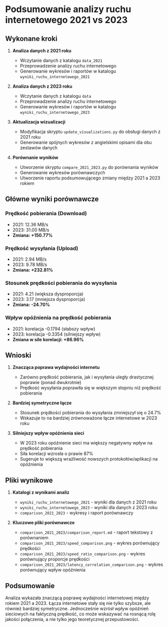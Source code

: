 # Podsumowanie analizy ruchu internetowego 2021 vs 2023

## Wykonane kroki

1. **Analiza danych z 2021 roku**
   - Wczytanie danych z katalogu `data_2021`
   - Przeprowadzenie analizy ruchu internetowego
   - Generowanie wykresów i raportów w katalogu `wyniki_ruchu_internetowego_2021`

2. **Analiza danych z 2023 roku**
   - Wczytanie danych z katalogu `data`
   - Przeprowadzenie analizy ruchu internetowego
   - Generowanie wykresów i raportów w katalogu `wyniki_ruchu_internetowego_2023`

3. **Aktualizacja wizualizacji**
   - Modyfikacja skryptu `update_visualizations.py` do obsługi danych z 2021 roku
   - Generowanie spójnych wykresów z angielskimi opisami dla obu zestawów danych

4. **Porównanie wyników**
   - Utworzenie skryptu `compare_2021_2023.py` do porównania wyników
   - Generowanie wykresów porównawczych
   - Utworzenie raportu podsumowującego zmiany między 2021 a 2023 rokiem

## Główne wyniki porównawcze

### Prędkość pobierania (Download)
- 2021: 12.36 MB/s
- 2023: 31.00 MB/s
- **Zmiana: +150.77%**

### Prędkość wysyłania (Upload)
- 2021: 2.94 MB/s
- 2023: 9.78 MB/s
- **Zmiana: +232.81%**

### Stosunek prędkości pobierania do wysyłania
- 2021: 4.21 (większa dysproporcja)
- 2023: 3.17 (mniejsza dysproporcja)
- **Zmiana: -24.70%**

### Wpływ opóźnienia na prędkość pobierania
- 2021: korelacja -0.1794 (słabszy wpływ)
- 2023: korelacja -0.3354 (silniejszy wpływ)
- **Zmiana w sile korelacji: +86.96%**

## Wnioski

1. **Znacząca poprawa wydajności internetu**
   - Zarówno prędkość pobierania, jak i wysyłania uległy drastycznej poprawie (ponad dwukrotnie)
   - Prędkość wysyłania poprawiła się w większym stopniu niż prędkość pobierania

2. **Bardziej symetryczne łącze**
   - Stosunek prędkości pobierania do wysyłania zmniejszył się o 24.7%
   - Wskazuje to na bardziej zrównoważone łącze internetowe w 2023 roku

3. **Silniejszy wpływ opóźnienia sieci**
   - W 2023 roku opóźnienie sieci ma większy negatywny wpływ na prędkość pobierania
   - Siła korelacji wzrosła o prawie 87%
   - Sugeruje to większą wrażliwość nowszych protokołów/aplikacji na opóźnienia

## Pliki wynikowe

1. **Katalogi z wynikami analiz**
   - `wyniki_ruchu_internetowego_2021` - wyniki dla danych z 2021 roku
   - `wyniki_ruchu_internetowego_2023` - wyniki dla danych z 2023 roku
   - `comparison_2021_2023` - wykresy i raport porównawczy

2. **Kluczowe pliki porównawcze**
   - `comparison_2021_2023/comparison_report.md` - raport tekstowy z porównaniem
   - `comparison_2021_2023/speed_comparison.png` - wykres porównujący prędkości
   - `comparison_2021_2023/speed_ratio_comparison.png` - wykres porównujący proporcje prędkości
   - `comparison_2021_2023/latency_correlation_comparison.png` - wykres porównujący wpływ opóźnienia

## Podsumowanie

Analiza wykazała znaczącą poprawę wydajności internetowej między rokiem 2021 a 2023. Łącza internetowe stały się nie tylko szybsze, ale również bardziej symetryczne. Jednocześnie wzrósł wpływ opóźnień sieciowych na faktyczną prędkość, co może wskazywać na rosnącą rolę jakości połączenia, a nie tylko jego teoretycznej przepustowości. 